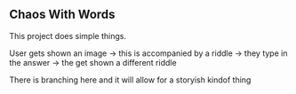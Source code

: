 ## Chaos With Words

This project does simple things.

User gets shown an image -> this is accompanied by a riddle -> they type in the answer -> the get shown a different riddle

There is branching here and it will allow for a storyish kindof thing